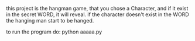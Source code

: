 this project is the hangman game, that you chose a Character, and if it exist in the secret WORD, it will reveal.
if the character doesn't exist in the WORD the hanging man start to be hanged.

to run the program do:
python aaaaa.py
